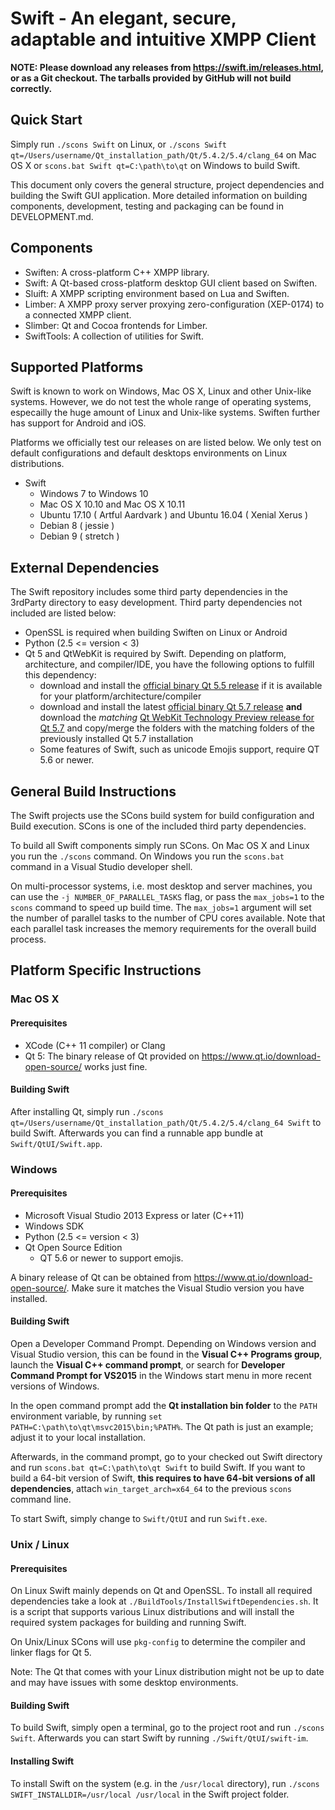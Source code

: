# Swift - An elegant, secure, adaptable and intuitive XMPP Client

__NOTE: Please download any releases from https://swift.im/releases.html, or as a Git checkout. The tarballs provided by GitHub will not build correctly.__

## Quick Start
Simply run `./scons Swift` on Linux, or `./scons Swift qt=/Users/username/Qt_installation_path/Qt/5.4.2/5.4/clang_64` on Mac OS X or `scons.bat Swift qt=C:\path\to\qt` on Windows to build Swift.

This document only covers the general structure, project dependencies and building the Swift GUI application.
More detailed information on building components, development, testing and packaging can be found in DEVELOPMENT.md.

## Components
* Swiften: A cross-platform C++ XMPP library.
* Swift: A Qt-based cross-platform desktop GUI client based on Swiften.
* Sluift: A XMPP scripting environment based on Lua and Swiften.
* Limber: A XMPP proxy server proxying zero-configuration (XEP-0174) to a
connected XMPP client.
* Slimber: Qt and Cocoa frontends for Limber.
* SwiftTools: A collection of utilities for Swift.

## Supported Platforms
Swift is known to work on Windows, Mac OS X, Linux and other Unix-like systems. However, we do not test the whole range of operating systems, especailly the huge amount of Linux and Unix-like systems.
Swiften further has support for Android and iOS.

Platforms we officially test our releases on are listed below. We only test on default configurations and default desktops environments on Linux distributions.

* Swift
    * Windows 7 to Windows 10
    * Mac OS X 10.10 and Mac OS X 10.11
    * Ubuntu 17.10 ( Artful Aardvark ) and Ubuntu 16.04 ( Xenial Xerus )
    * Debian 8 ( jessie )
    * Debian 9 ( stretch )

## External Dependencies
The Swift repository includes some third party dependencies in the 3rdParty directory
to easy development. Third party dependencies not included are listed below:

* OpenSSL is required when building Swiften on Linux or Android
* Python (2.5 <= version < 3)
* Qt 5 and QtWebKit is required by Swift. Depending on platform, architecture, and compiler/IDE, you have the following options to fulfill this dependency:
  * download and install the [official binary Qt 5.5 release](http://download.qt.io/archive/qt/5.5/5.5.1/) if it is available for your platform/architecture/compiler
  * download and install the latest [official binary Qt 5.7 release](http://download.qt.io/archive/qt/5.7/) **and** download the *matching* [Qt WebKit Technology Preview release for Qt 5.7](https://github.com/annulen/webkit/releases/) and copy/merge the folders with the matching folders of the previously installed Qt 5.7 installation
  * Some features of Swift, such as unicode Emojis support, require QT 5.6 or newer.

## General Build Instructions
The Swift projects use the SCons build system for build configuration and Build
execution. SCons is one of the included third party dependencies.

To build all Swift components simply run SCons. On Mac OS X and Linux you run the `./scons` command. On Windows you run the `scons.bat` command in a Visual Studio developer shell.

On multi-processor systems, i.e. most desktop and server machines, you can use the `-j NUMBER_OF_PARALLEL_TASKS` flag, or pass the `max_jobs=1` to the `scons` command to speed up build time. The `max_jobs=1` argument will set the number of parallel tasks to the number of CPU cores available. Note that each parallel task increases the memory requirements for the overall build process.

## Platform Specific Instructions
### Mac OS X
#### Prerequisites
- XCode (C++ 11 compiler) or Clang
- Qt 5: The binary release of Qt provided on https://www.qt.io/download-open-source/ works just fine.

#### Building Swift

After installing Qt, simply run `./scons qt=/Users/username/Qt_installation_path/Qt/5.4.2/5.4/clang_64 Swift` to build Swift. Afterwards you can find a runnable app bundle at `Swift/QtUI/Swift.app`.

### Windows
#### Prerequisites
- Microsoft Visual Studio 2013 Express or later (C++11)
- Windows SDK
- Python (2.5 <= version < 3)
- Qt Open Source Edition
  - QT 5.6 or newer to support emojis.

A binary release of Qt can be obtained from https://www.qt.io/download-open-source/. Make sure it matches the Visual Studio version you have installed.

#### Building Swift

Open a Developer Command Prompt. Depending on Windows version and Visual Studio version, this can be found in the **Visual C++ Programs group**, launch the **Visual C++ command prompt**, or search for **Developer Command Prompt for VS2015** in the Windows start menu in more recent versions of Windows.

In the open command prompt add the **Qt installation bin folder** to the `PATH` environment variable, by running `set PATH=C:\path\to\qt\msvc2015\bin;%PATH%`. The Qt path is just an example; adjust it to your local installation.

Afterwards, in the command prompt, go to your checked out Swift directory and run `scons.bat qt=C:\path\to\qt Swift` to build Swift. If you want to build a 64-bit version of Swift, **this requires to have 64-bit versions of all dependencies**, attach `win_target_arch=x64_64` to the previous `scons` command line. 

To start Swift, simply change to `Swift/QtUI` and run `Swift.exe`.

### Unix / Linux
#### Prerequisites
On Linux Swift mainly depends on Qt and OpenSSL.
To install all required dependencies take a look at `./BuildTools/InstallSwiftDependencies.sh`. It is a script that supports various Linux distributions and will install the required system packages for building and running Swift.

On Unix/Linux SCons will use `pkg-config` to determine the compiler and linker flags for Qt 5.

Note: The Qt that comes with your Linux distribution might not be up to date and may have issues with some desktop environments.

#### Building Swift
To build Swift, simply open a terminal, go to the project root and run `./scons Swift`. Afterwards you can start Swift by running `./Swift/QtUI/swift-im`.

#### Installing Swift
To install Swift on the system (e.g. in the `/usr/local` directory), run `./scons SWIFT_INSTALLDIR=/usr/local /usr/local` in the Swift project folder.
